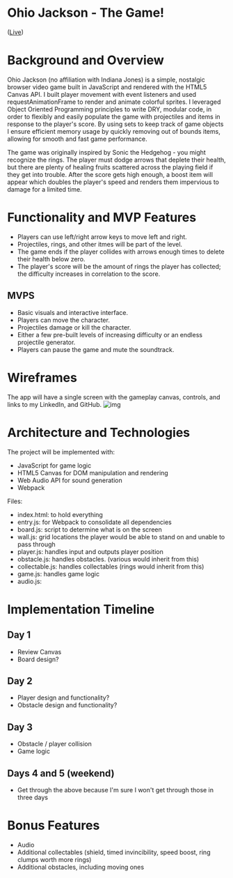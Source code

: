 # Ohio Jackson - The Game!
(<a href="https://aaronzick.com/ohio_jackson/" target="_blank">Live</a>)

# Background and Overview
Ohio Jackson (no affiliation with Indiana Jones) is a simple, nostalgic browser video game built in JavaScript and rendered with the HTML5 Canvas API. I built player movement with event listeners and used requestAnimationFrame to render and animate colorful sprites. I leveraged Object Oriented Programming principles to write DRY, modular code, in order to flexibly and easily populate the game with projectiles and items in response to the player's score. By using sets to keep track of game objects I ensure efficient memory usage by quickly removing out of bounds items, allowing for smooth and fast game performance.

The game was originally inspired by Sonic the Hedgehog - you might recognize the rings. The player must dodge arrows that deplete their health, but there are plenty of healing fruits scattered across the playing field if they get into trouble. After the score gets high enough, a boost item will appear which doubles the player's speed and renders them impervious to damage for a limited time.

# Functionality and MVP Features

- Players can use left/right arrow keys to move left and right.
- Projectiles, rings, and other itmes will be part of the level.
- The game ends if the player collides with arrows enough times to delete their health below zero.
- The player's score will be the amount of rings the player has collected; the difficulty increases in correlation to the score.

## MVPS
- Basic visuals and interactive interface.
- Players can move the character.
- Projectiles damage or kill the character.
- Either a few pre-built levels of increasing difficulty or an endless projectile generator.
- Players can pause the game and mute the soundtrack.

# Wireframes
The app will have a single screen with the gameplay canvas, controls, and links to my LinkedIn, and GitHub.
![img](https://github.com/amzick/sonic_replica/blob/master/Screen%20Shot%202019-02-05%20at%205.02.41%20PM.png?raw=true)


# Architecture and Technologies
The project will be implemented with:
- JavaScript for game logic
- HTML5 Canvas for DOM manipulation and rendering
- Web Audio API for sound generation
- Webpack

Files:
- index.html: to hold everything
- entry.js: for Webpack to consolidate all dependencies
- board.js: script to determine what is on the screen
- wall.js: grid locations the player would be able to stand on and unable to pass through
- player.js: handles input and outputs player position
- obstacle.js: handles obstacles. (various would inherit from this)
- collectable.js: handles collectables (rings would inherit from this)
- game.js: handles game logic
- audio.js:


# Implementation Timeline
## Day 1
- Review Canvas
- Board design?

## Day 2
- Player design and functionality?
- Obstacle design and functionality?

## Day 3
- Obstacle / player collision
- Game logic

## Days 4 and 5 (weekend)
- Get through the above because I'm sure I won't get through those in three days

# Bonus Features
- Audio
- Additional collectables (shield, timed invincibility, speed boost, ring clumps worth more rings)
- Additional obstacles, including moving ones
